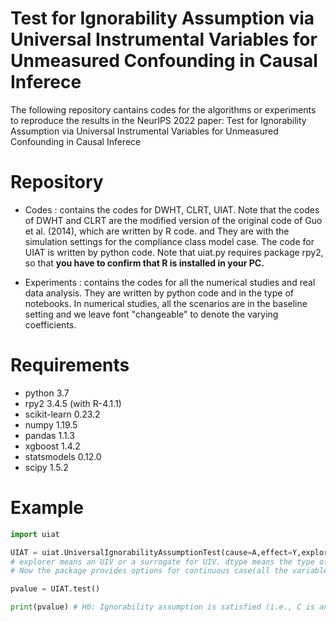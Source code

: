 # Test for Ignorability Assumption via Universal Instrumental Variables for Unmeasured Confounding in Causal Inferece

The following repository cantains codes for the algorithms or experiments to reproduce the results in the NeurIPS 2022 paper: Test for Ignorability Assumption via Universal Instrumental Variables for Unmeasured Confounding in Causal Inferece

Repository 
===========

* Codes : contains the codes for DWHT, CLRT, UIAT. Note that the codes of DWHT and CLRT are the modified version of the original code of Guo et al. (2014), which are written by R code. and They are with the simulation settings for the compliance class model case. The code for UIAT is written by python code. Note that uiat.py requires package rpy2, so that **you have to confirm that R is installed in your PC.**

* Experiments : contains the codes for all the numerical studies and real data analysis. They are written by python code and in the type of notebooks. In numerical studies, all the scenarios are in the baseline setting and we leave font "changeable" to denote the varying coefficients.



Requirements
=============

* python 3.7
* rpy2 3.4.5 (with R-4.1.1)
* scikit-learn 0.23.2
* numpy 1.19.5
* pandas 1.1.3
* xgboost 1.4.2
* statsmodels 0.12.0
* scipy 1.5.2


Example
=============
```python
import uiat

UIAT = uiat.UniversalIgnorabilityAssumptionTest(cause=A,effect=Y,explorer=Z,covariates=C,dtype="continuous",verbose=False) 
# explorer means an UIV or a surrogate for UIV. dtype means the type of data. 
# Now the package provides options for continuous case(all the variables are continuous) or mixed case(all the variables except Y are categorical data).

pvalue = UIAT.test()

print(pvalue) # H0: Ignorability assumption is satisfied (i.e., C is an admissible set). vs. H1: not H0.
```
